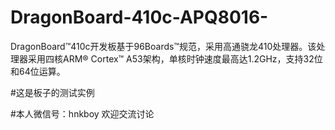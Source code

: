 # DragonBoard-410c-APQ8016-
DragonBoard™410c开发板基于96Boards™规范，采用高通骁龙410处理器。该处理器采用四核ARM® Cortex™ A53架构，单核时钟速度最高达1.2GHz，支持32位和64位运算。

#这是板子的测试实例 

#本人微信号：hnkboy     欢迎交流讨论
